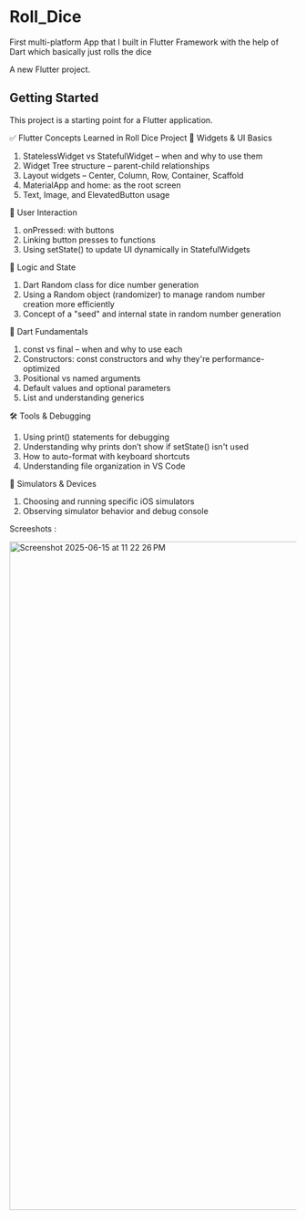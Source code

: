 # Roll_Dice
First multi-platform App that I built in Flutter Framework with the help of Dart which basically just rolls the dice

A new Flutter project.
 
## Getting Started 

This project is a starting point for a Flutter application.

✅ Flutter Concepts Learned in Roll Dice Project
🧱 Widgets & UI Basics
1. StatelessWidget vs StatefulWidget – when and why to use them
2. Widget Tree structure – parent-child relationships
3. Layout widgets – Center, Column, Row, Container, Scaffold
4. MaterialApp and home: as the root screen
5. Text, Image, and ElevatedButton usage

🎯 User Interaction
1. onPressed: with buttons
2. Linking button presses to functions
3. Using setState() to update UI dynamically in StatefulWidgets

🎲 Logic and State
1. Dart Random class for dice number generation
2. Using a Random object (randomizer) to manage random number creation more efficiently
3. Concept of a "seed" and internal state in random number generation


🧠 Dart Fundamentals
1. const vs final – when and why to use each
2. Constructors: const constructors and why they're performance-optimized
3. Positional vs named arguments
4. Default values and optional parameters
5. List<T> and understanding generics


🛠️ Tools & Debugging
1. Using print() statements for debugging
2. Understanding why prints don’t show if setState() isn't used
3. How to auto-format with keyboard shortcuts
4. Understanding file organization in VS Code


📱 Simulators & Devices
1. Choosing and running specific iOS simulators
2. Observing simulator behavior and debug console


Screeshots : 

<img width="1173" alt="Screenshot 2025-06-15 at 11 22 26 PM" src="https://github.com/user-attachments/assets/26f1ca88-59c5-473a-8648-e4303f8f3107" />
